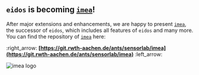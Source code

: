 ## `eidos` is becoming [`imea`](https://git.rwth-aachen.de/ants/sensorlab/imea)!

After major extensions and enhancements, we are happy to present [`imea`](https://git.rwth-aachen.de/ants/sensorlab/imea), the successor of `eidos`, which includes all features of `eidos` and many more. You can find the repository of [`imea`](https://git.rwth-aachen.de/ants/sensorlab/imea) here:

:right_arrow: **[https://git.rwth-aachen.de/ants/sensorlab/imea](https://git.rwth-aachen.de/ants/sensorlab/imea)** :left_arrow: 

![imea logo](https://git.rwth-aachen.de/ants/sensorlab/imea/raw/master/media/imea.png "imea logo")